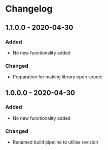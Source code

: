 # Changelog

## 1.1.0.0 - 2020-04-30
### Added
- No new functionality added

### Changed
- Preparation for making library open source

## 1.0.0.0 - 2020-04-30
### Added
- No new functionality added

### Changed
- Renamed build pipeline to utilise revision
